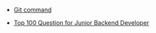 - [Git command](https://github.com/gimminjae/log/blob/master/git/gitCmd.md)

- [Top 100 Question for Junior Backend Developer](https://github.com/gimminjae/log/tree/master/Top%20100%20Question%20for%20Junior%20Developer)
